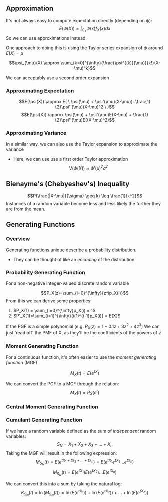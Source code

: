 

## Approximation

It's not always easy to compute expectation directly (depending on $\psi$):
$$E(\psi(X))=\int_{S_X}\psi(x)f_X(x)dx$$
So we can use approximations instead.

One approach to doing this is using the Taylor series expansion of $\psi$ around $E(X)=\mu$

$$\psi_{\mu}(X) \approx \sum_{k=0}^{\infty}{\frac{\psi^{(k)}(\mu)}{k!}(X-\mu)^k}$$

We can acceptably use a second order expansion
### Approximating Expectation
$$E(\psi(X)) \approx E( \ \psi(\mu) + \psi'(\mu)(X-\mu))+\frac{1}{2}\psi''(\mu)(X-\mu)^2 \ )$$
$$E(\psi(X)) \approx \psi(\mu) + \psi'(\mu)E(X-\mu) + \frac{1}{2}\psi''(\mu)E((X-\mu)^2)$$

### Approximating Variance
In a similar way, we can also use the Taylor expansion to approximate the variance
- Here, we can use use a first order Taylor approximation
$$V(\psi(X)) \approx \psi'(\mu)^2\sigma^2$$

## Bienayme's (Chebyeshev's) Inequality

$$P(\frac{|X-\mu|}{\sigma} \geq k) \leq \frac{1}{k^2}$$
Instances of a random variable become less and less likely the further they are from the mean.

## Generating Functions

### Overview

Generating functions unique describe a probability distribution.
- They can be thought of like an *encoding* of the distribution

### Probability Generating Function
For a non-negative integer-valued discrete random variable

$$P_X(z)=\sum_{i=0}^{\infty}{z^ip_X(i)}$$
From this we can derive some properties:
1. $P_X(1) = \sum_{i=0}^{\infty}p_X(i) = 1$
2. $P'_X(1)=\sum_{i=1}^{\infty}{i(1)^{i-1}p_X(i)} = E(X)$

If the PGF is a simple polynomial (e.g. $P_X(z) = 1 + 0.1z + 3z^2 + 4z^3$)
We can just 'read off' the PMF of X, as they'll be the coefficients of the powers of $z$

### Moment Generating Function
For a continuous function, it's often easier to use the *moment generating function* (MGF)

$$M_X(t)=E(e^{tX})$$

We can convert the PGF to a MGF through the relation:
$$M_X(t)=P_X(e^{t})$$

### Central Moment Generating Function
### Cumulant Generating Function
If we have a random variable defined as the sum of *independent* random variables:
$$S_N=X_1+X_2+X_3+...+X_n$$
Taking the MGF will result in the following expression:
$$M_{S_N}(t) = E(e^{tX_1+tX_2+...+tX_n}) = E(e^{tX_1}e^{tX_2}...e^{tX_n})$$
$$M_{S_N}(t)=E(e^{tX_1})E(e^{tX_2})...E(e^{tX_n})$$

We can convert this into a sum by taking the natural log:
$$K_{S_N}(t)=\ln(M_{S_N}(t))=\ln(E(e^{tX_1}))+\ln(E(e^{tX_2}))+...+\ln(E(e^{tX_n}))$$









